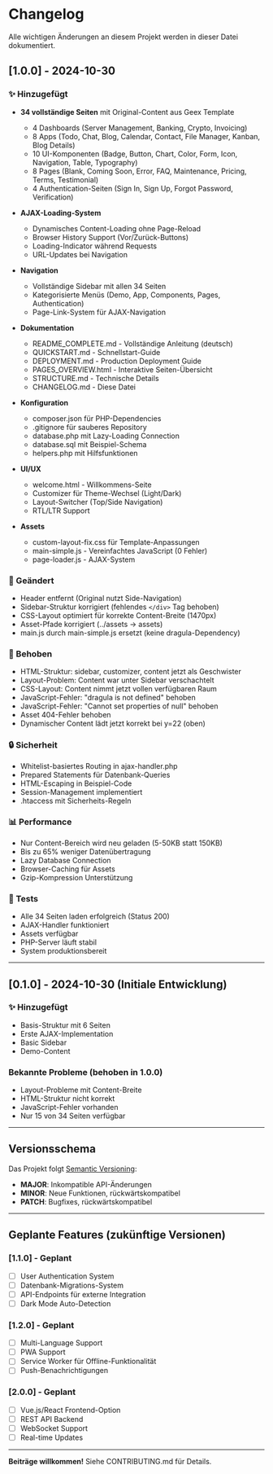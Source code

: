 # Changelog

Alle wichtigen Änderungen an diesem Projekt werden in dieser Datei dokumentiert.

## [1.0.0] - 2024-10-30

### ✨ Hinzugefügt
- **34 vollständige Seiten** mit Original-Content aus Geex Template
  - 4 Dashboards (Server Management, Banking, Crypto, Invoicing)
  - 8 Apps (Todo, Chat, Blog, Calendar, Contact, File Manager, Kanban, Blog Details)
  - 10 UI-Komponenten (Badge, Button, Chart, Color, Form, Icon, Navigation, Table, Typography)
  - 8 Pages (Blank, Coming Soon, Error, FAQ, Maintenance, Pricing, Terms, Testimonial)
  - 4 Authentication-Seiten (Sign In, Sign Up, Forgot Password, Verification)

- **AJAX-Loading-System**
  - Dynamisches Content-Loading ohne Page-Reload
  - Browser History Support (Vor/Zurück-Buttons)
  - Loading-Indicator während Requests
  - URL-Updates bei Navigation

- **Navigation**
  - Vollständige Sidebar mit allen 34 Seiten
  - Kategorisierte Menüs (Demo, App, Components, Pages, Authentication)
  - Page-Link-System für AJAX-Navigation

- **Dokumentation**
  - README_COMPLETE.md - Vollständige Anleitung (deutsch)
  - QUICKSTART.md - Schnellstart-Guide
  - DEPLOYMENT.md - Production Deployment Guide
  - PAGES_OVERVIEW.html - Interaktive Seiten-Übersicht
  - STRUCTURE.md - Technische Details
  - CHANGELOG.md - Diese Datei

- **Konfiguration**
  - composer.json für PHP-Dependencies
  - .gitignore für sauberes Repository
  - database.php mit Lazy-Loading Connection
  - database.sql mit Beispiel-Schema
  - helpers.php mit Hilfsfunktionen

- **UI/UX**
  - welcome.html - Willkommens-Seite
  - Customizer für Theme-Wechsel (Light/Dark)
  - Layout-Switcher (Top/Side Navigation)
  - RTL/LTR Support

- **Assets**
  - custom-layout-fix.css für Template-Anpassungen
  - main-simple.js - Vereinfachtes JavaScript (0 Fehler)
  - page-loader.js - AJAX-System

### 🔧 Geändert
- Header entfernt (Original nutzt Side-Navigation)
- Sidebar-Struktur korrigiert (fehlendes `</div>` Tag behoben)
- CSS-Layout optimiert für korrekte Content-Breite (1470px)
- Asset-Pfade korrigiert (../assets → assets)
- main.js durch main-simple.js ersetzt (keine dragula-Dependency)

### 🐛 Behoben
- HTML-Struktur: sidebar, customizer, content jetzt als Geschwister
- Layout-Problem: Content war unter Sidebar verschachtelt
- CSS-Layout: Content nimmt jetzt vollen verfügbaren Raum
- JavaScript-Fehler: "dragula is not defined" behoben
- JavaScript-Fehler: "Cannot set properties of null" behoben
- Asset 404-Fehler behoben
- Dynamischer Content lädt jetzt korrekt bei y=22 (oben)

### 🔒 Sicherheit
- Whitelist-basiertes Routing in ajax-handler.php
- Prepared Statements für Datenbank-Queries
- HTML-Escaping in Beispiel-Code
- Session-Management implementiert
- .htaccess mit Sicherheits-Regeln

### 📊 Performance
- Nur Content-Bereich wird neu geladen (5-50KB statt 150KB)
- Bis zu 65% weniger Datenübertragung
- Lazy Database Connection
- Browser-Caching für Assets
- Gzip-Kompression Unterstützung

### 🧪 Tests
- Alle 34 Seiten laden erfolgreich (Status 200)
- AJAX-Handler funktioniert
- Assets verfügbar
- PHP-Server läuft stabil
- System produktionsbereit

---

## [0.1.0] - 2024-10-30 (Initiale Entwicklung)

### ✨ Hinzugefügt
- Basis-Struktur mit 6 Seiten
- Erste AJAX-Implementation
- Basic Sidebar
- Demo-Content

### Bekannte Probleme (behoben in 1.0.0)
- Layout-Probleme mit Content-Breite
- HTML-Struktur nicht korrekt
- JavaScript-Fehler vorhanden
- Nur 15 von 34 Seiten verfügbar

---

## Versionsschema

Das Projekt folgt [Semantic Versioning](https://semver.org/):
- **MAJOR**: Inkompatible API-Änderungen
- **MINOR**: Neue Funktionen, rückwärtskompatibel
- **PATCH**: Bugfixes, rückwärtskompatibel

---

## Geplante Features (zukünftige Versionen)

### [1.1.0] - Geplant
- [ ] User Authentication System
- [ ] Datenbank-Migrations-System
- [ ] API-Endpoints für externe Integration
- [ ] Dark Mode Auto-Detection

### [1.2.0] - Geplant
- [ ] Multi-Language Support
- [ ] PWA Support
- [ ] Service Worker für Offline-Funktionalität
- [ ] Push-Benachrichtigungen

### [2.0.0] - Geplant
- [ ] Vue.js/React Frontend-Option
- [ ] REST API Backend
- [ ] WebSocket Support
- [ ] Real-time Updates

---

**Beiträge willkommen!**
Siehe CONTRIBUTING.md für Details.
